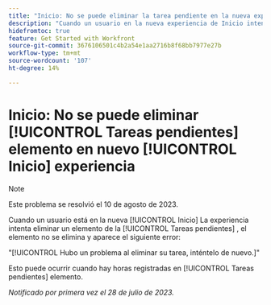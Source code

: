 ```yaml
---
title: "Inicio: No se puede eliminar la tarea pendiente en la nueva experiencia de Inicio"
description: "Cuando un usuario en la nueva experiencia de Inicio intenta eliminar un elemento del widget de tareas pendientes, el elemento no se elimina y el usuario ve un error."
hidefromtoc: true
feature: Get Started with Workfront
source-git-commit: 3676106501c4b2a54e1aa2716b8f68bb7977e27b
workflow-type: tm+mt
source-wordcount: '107'
ht-degree: 14%

---
```



# Inicio: No se puede eliminar [!UICONTROL Tareas pendientes] elemento en nuevo [!UICONTROL Inicio] experiencia

>[!NOTE]
>
>Este problema se resolvió el 10 de agosto de 2023.

Cuando un usuario está en la nueva [!UICONTROL Inicio] La experiencia intenta eliminar un elemento de la [!UICONTROL Tareas pendientes] , el elemento no se elimina y aparece el siguiente error:

&quot;[!UICONTROL Hubo un problema al eliminar su tarea, inténtelo de nuevo.]&quot;

Esto puede ocurrir cuando hay horas registradas en [!UICONTROL Tareas pendientes] elemento.

_Notificado por primera vez el 28 de julio de 2023._

